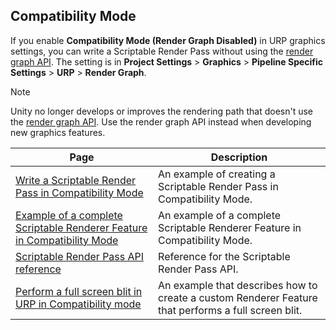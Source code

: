 ## Compatibility Mode

If you enable **Compatibility Mode (Render Graph Disabled)** in URP graphics settings, you can write a Scriptable Render Pass without using the [render graph API](render-graph.md). The setting is in **Project Settings** > **Graphics** > **Pipeline Specific Settings** > **URP** > **Render Graph**.

> [!NOTE]
> Unity no longer develops or improves the rendering path that doesn't use the [render graph API](render-graph.md). Use the render graph API instead when developing new graphics features.

|Page|Description|
|-|-|
|[Write a Scriptable Render Pass in Compatibility Mode](renderer-features/write-a-scriptable-render-pass.md)|An example of creating a Scriptable Render Pass in Compatibility Mode.|
|[Example of a complete Scriptable Renderer Feature in Compatibility Mode](renderer-features/create-custom-renderer-feature-compatibility-mode.md)|An example of a complete Scriptable Renderer Feature in Compatibility Mode.|
|[Scriptable Render Pass API reference](renderer-features/scriptable-renderer-features/scriptable-render-pass-reference.md)|Reference for the Scriptable Render Pass API.|
|[Perform a full screen blit in URP in Compatibility mode](renderer-features/how-to-fullscreen-blit.md)|An example that describes how to create a custom Renderer Feature that performs a full screen blit.|
